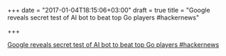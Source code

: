 +++
date = "2017-01-04T18:15:06+03:00"
draft = true
title = "Google reveals secret test of AI bot to beat top Go players  #hackernews"

+++

<p><a href="https://t.co/3EuimLQ0jR">Google reveals secret test of AI bot to beat top Go players  #hackernews</a></p>
